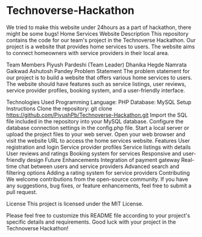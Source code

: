 # Technoverse-Hackathon
We tried to make this website under 24hours as a part of hackathon, there might be some bugs!
Home Services Website
Description
This repository contains the code for our team's project in the Technoverse Hackathon. Our project is a website that provides home services to users. The website aims to connect homeowners with service providers in their local area.

Team Members
Piyush Pardeshi (Team Leader)
Dhanika Hegde
Namrata Gaikwad
Ashutosh Pandey
Problem Statement
The problem statement for our project is to build a website that offers various home services to users. The website should have features such as service listings, user reviews, service provider profiles, booking system, and a user-friendly interface.

Technologies Used
Programming Language: PHP
Database: MySQL
Setup Instructions
Clone the repository: git clone https://github.com/PiyushPb/Technoverse-Hackathon.git
Import the SQL file included in the repository into your MySQL database.
Configure the database connection settings in the config.php file.
Start a local server or upload the project files to your web server.
Open your web browser and visit the website URL to access the home services website.
Features
User registration and login
Service provider profiles
Service listings with details
User reviews and ratings
Booking system for services
Responsive and user-friendly design
Future Enhancements
Integration of payment gateway
Real-time chat between users and service providers
Advanced search and filtering options
Adding a rating system for service providers
Contributing
We welcome contributions from the open-source community. If you have any suggestions, bug fixes, or feature enhancements, feel free to submit a pull request.

License
This project is licensed under the MIT License.

Please feel free to customize this README file according to your project's specific details and requirements. Good luck with your project in the Technoverse Hackathon!
